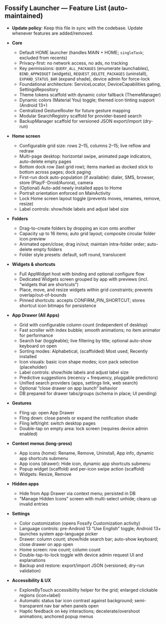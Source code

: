 ## Fossify Launcher — Feature List (auto-maintained)

- **Update policy**: Keep this file in sync with the codebase. Update whenever features are added/removed.

- **Core**
  - Default HOME launcher (handles MAIN + HOME; `singleTask`; excluded from recents)
  - Privacy-first: no network access, no ads, no tracking
  - Key permissions: `QUERY_ALL_PACKAGES` (enumerate launchables), `BIND_APPWIDGET` (widgets), `REQUEST_DELETE_PACKAGES` (uninstall), `EXPAND_STATUS_BAR` (expand shade), device admin for force-lock
  - Foundational architecture: ServiceLocator, DeviceCapabilities gating, SettingsRepository
  - Theme tokens scaffold with dynamic color fallback (ThemeManager)
  - Dynamic colors (Material You) toggle; themed icon tinting support (Android 13+)
  - Centralized GestureRouter for future gesture mapping
  - Modular SearchRegistry scaffold for provider-based search
  - BackupManager scaffold for versioned JSON export/import (dry-run)

- **Home screen**
  - Configurable grid size: rows 2–15, columns 2–15; live reflow and redraw
  - Multi-page desktop: horizontal swipe, animated page indicators, auto-delete empty pages
  - Bottom dock row (last grid row); items marked as docked stick to bottom across pages; dock paging
  - First-run dock auto-population (if available): dialer, SMS, browser, store (Play/F-Droid/Aurora), camera
  - (Optional) Auto-add newly installed apps to Home
  - Portrait orientation enforced on MainActivity
  - Lock Home screen layout toggle (prevents moves, renames, remove, resize)
  - Label controls: show/hide labels and adjust label size

- **Folders**
  - Drag-to-create folders by dropping an icon onto another
  - Capacity up to 16 items; auto grid layout; composite circular folder icon preview
  - Animated open/close; drag in/out; maintain intra-folder order; auto-delete empty folders
  - Folder style presets: default, soft round, translucent

- **Widgets & shortcuts**
  - Full AppWidget host with binding and optional configure flow
  - Dedicated Widgets screen grouped by app with previews (incl. “widgets that are shortcuts”)
  - Place, move, and resize widgets within grid constraints; prevents overlap/out-of-bounds
  - Pinned shortcuts: accepts CONFIRM_PIN_SHORTCUT; stores shortcut icon bitmaps for persistence

- **App Drawer (All Apps)**
  - Grid with configurable column count (independent of desktop)
  - Fast scroller with index bubble; smooth animations; no item animator for performance
  - Search bar (toggleable); live filtering by title; optional auto-show keyboard on open
  - Sorting modes: Alphabetical, (scaffolded) Most used, Recently installed
  - Icon visuals: basic icon shape modes; icon pack selection (placeholder)
  - Label controls: show/hide labels and adjust label size
  - Predictive suggestions (recency + frequency, pluggable predictors)
  - Unified search providers (apps, settings link, web search)
  - Optional “close drawer on app launch” behavior
  - DB prepared for drawer tabs/groups (schema in place; UI pending)

- **Gestures**
  - Fling up: open App Drawer
  - Fling down: close panels or expand the notification shade
  - Fling left/right: switch desktop pages
  - Double-tap on empty area: lock screen (requires device admin enabled)

- **Context menus (long-press)**
  - App icons (home): Rename, Remove, Uninstall, App info, dynamic app shortcuts submenu
  - App icons (drawer): Hide icon, dynamic app shortcuts submenu
  - Popup widget (scaffold) and per-icon swipe action (scaffold)
  - Widgets: Resize, Remove

- **Hidden apps**
  - Hide from App Drawer via context menu; persisted in DB
  - "Manage Hidden Icons" screen with multi-select unhide; cleans up invalid entries

- **Settings**
  - Color customization (opens Fossify Customization activity)
  - Language controls: pre-Android 13 “Use English” toggle; Android 13+ launches system app-language picker
  - Drawer: column count; show/hide search bar; auto-show keyboard; close drawer on app open
  - Home screen: row count; column count
  - Double-tap-to-lock toggle with device admin request UI and explanations
  - Backup and restore: export/import JSON (versioned; dry-run validation)

- **Accessibility & UX**
  - ExploreByTouch accessibility helper for the grid; enlarged clickable regions (icon+label)
  - Automatic status bar icon contrast against background; semi-transparent nav bar when panels open
  - Haptic feedback on key interactions; decelerate/overshoot animations; anchored popup menus


